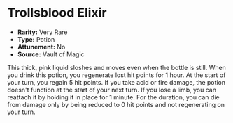 # Trollsblood Elixir

- **Rarity:** Very Rare
- **Type:** Potion
- **Attunement:** No
- **Source:** Vault of Magic

This thick, pink liquid sloshes and moves even when the bottle is still. When you drink this potion, you regenerate lost hit points for 1 hour. At the start of your turn, you regain 5 hit points. If you take acid or fire damage, the potion doesn't function at the start of your next turn. If you lose a limb, you can reattach it by holding it in place for 1 minute. For the duration, you can die from damage only by being reduced to 0 hit points and not regenerating on your turn.
